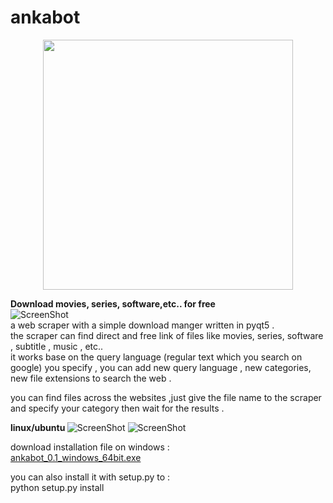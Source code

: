 # ankabot
<div align="center">
<img src="https://github.com/MrSmiler/ankabot/blob/master/resources/icons/ankabot_main.jpg" width="400" />
<br>
</div>


<b>Download movies, series, software,etc.. for free</b><br>
![ScreenShot](https://github.com/MrSmiler/ankabot/blob/master/resources/ankabot_demo2.gif)
<br>
a web scraper with a simple download manger written in pyqt5 .<br>
the scraper can find direct and free link of files like movies, series, software , subtitle , music , etc..<br>
it works base on the query language (regular text which you search on google) you specify , you can add new query language , new categories, new file extensions to search the web .<br>

you can find files across the websites ,just give the file name to the scraper and specify your category then wait for the results . 

<b> linux/ubuntu </b>
![ScreenShot](https://i.imgur.com/uWpBXP8.png)
![ScreenShot](https://i.imgur.com/w9sDap8.png)

download installation file on windows :<br>
<a href='https://github.com/MrSmiler/ankabot/releases/download/v0.1-alpha/ankabot_0.1_windows_64bit.exe'>ankabot_0.1_windows_64bit.exe</a>

you can also install it with setup.py to :<br>
python setup.py install



